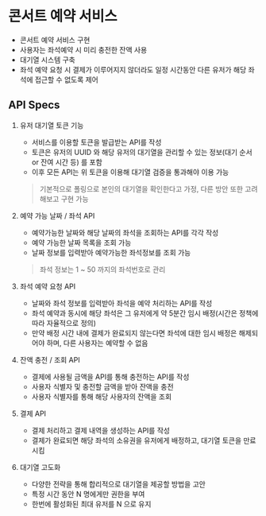 # 콘서트 예약 서비스
* 콘서트 예약 서비스 구현
* 사용자는 좌석예약 시 미리 충전한 잔액 사용
* 대기열 시스템 구축
* 좌석 예약 요청 시 결제가 이루어지지 않더라도 일정 시간동안 다른 유저가 해당 좌석에 접근할 수 없도록 제어

## API Specs
1. 유저 대기열 토큰 기능
   * 서비스를 이용할 토큰을 발급받는 API를 작성
   * 토큰은 유저의 UUID 와 해당 유저의 대기열을 관리할 수 있는 정보(대기 순서 or 잔여 시간 등) 를 포함
   * 이후 모든 API는 위 토큰을 이용해 대기열 검증을 통과해야 이용 가능
    > 기본적으로 폴링으로 본인의 대기열을 확인한다고 가정, 다른 방안 또한 고려해보고 구현 가능

2. 예약 가능 날짜 / 좌석 API
   * 예약가능한 날짜와 해당 날짜의 좌석을 조회하는 API를 각각 작성
   * 예약 가능한 날짜 목록을 조회 가능
   * 날짜 정보를 입력받아 예약가능한 좌석정보를 조회 가능
    > 좌석 정보는 1 ~ 50 까지의 좌석번호로 관리

3. 좌석 예약 요청 API
   * 날짜와 좌석 정보를 입력받아 좌석을 예약 처리하는 API를 작성
   * 좌석 예약과 동시에 해당 좌석은 그 유저에게 약 5분간 임시 배정(시간은 정책에 따라 자율적으로 정의)
   * 만약 배정 시간 내에 결제가 완료되지 않는다면 좌석에 대한 임시 배정은 해제되어야 하며, 다른 사용자는 예약할 수 없음

4. 잔액 충전 / 조회 API
   * 결제에 사용될 금액을 API를 통해 충전하는 API를 작성
   * 사용자 식별자 및 충전할 금액을 받아 잔액을 충전
   * 사용자 식별자를 통해 해당 사용자의 잔액을 조회

5. 결제 API
   * 결제 처리하고 결제 내역을 생성하는 API를 작성
   * 결제가 완료되면 해당 좌석의 소유권을 유저에게 배정하고, 대기열 토큰을 만료시킴

6. 대기열 고도화
   * 다양한 전략을 통해 합리적으로 대기열을 제공할 방법을 고안
   * 특정 시간 동안 N 명에게만 권한을 부여
   * 한번에 활성화된 최대 유저를 N 으로 유지
